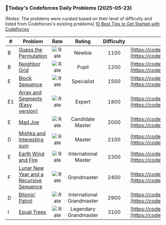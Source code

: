 ### 🌟Today's Codeforces Daily Problems (2025-05-23)
(Notes: The problems were curated based on their level of difficulty and listed from Codeforces's existing problems)
[10 Best Tips to Get Started with Codeforces](https://github.com/ika9810/Codeforces-Daily-Problems/blob/main/10%20Best%20Tips%20to%20Get%20Started%20with%20Codeforces.md)

| # | Problem | Rate| Rating | Difficulty | Contest |
|---| ----- | :--------: | :----------: | :----------: | ---------- |
|B|[Guess the Permutation](https://codeforces.com/contest/618/problem/B)|![Rate](https://img.shields.io/badge/Newbie-1100-lightgrey)|Newbie|1100|[https://codeforces.com/contest/618](https://codeforces.com/contest/618)|
|B|[Neighbor Grid](https://codeforces.com/contest/1375/problem/B)|![Rate](https://img.shields.io/badge/Pupil-1200-brightgreen)|Pupil|1200|[https://codeforces.com/contest/1375](https://codeforces.com/contest/1375)|
|E|[Block Sequence](https://codeforces.com/contest/1881/problem/E)|![Rate](https://img.shields.io/badge/Specialist-1500-9cf)|Specialist|1500|[https://codeforces.com/contest/1881](https://codeforces.com/contest/1881)|
|E1|[Array and Segments (Easy version)](https://codeforces.com/contest/1108/problem/E1)|![Rate](https://img.shields.io/badge/Expert-1800-blue)|Expert|1800|[https://codeforces.com/contest/1108](https://codeforces.com/contest/1108)|
|E|[Mad Joe](https://codeforces.com/contest/250/problem/E)|![Rate](https://img.shields.io/badge/Candidate%20Master-2000-blueviolet)|Candidate Master|2000|[https://codeforces.com/contest/250](https://codeforces.com/contest/250)|
|D|[Mishka and Interesting sum](https://codeforces.com/contest/703/problem/D)|![Rate](https://img.shields.io/badge/Master-2100-orange)|Master|2100|[https://codeforces.com/contest/703](https://codeforces.com/contest/703)|
|E|[Earth Wind and Fire](https://codeforces.com/contest/1148/problem/E)|![Rate](https://img.shields.io/badge/International%20Master-2300-orange)|International Master|2300|[https://codeforces.com/contest/1148](https://codeforces.com/contest/1148)|
|F|[Lunar New Year and a Recursive Sequence](https://codeforces.com/contest/1106/problem/F)|![Rate](https://img.shields.io/badge/Grandmaster-2400-red)|Grandmaster|2400|[https://codeforces.com/contest/1106](https://codeforces.com/contest/1106)|
|D|[Bitonix' Patrol](https://codeforces.com/contest/217/problem/D)|![Rate](https://img.shields.io/badge/International%20Grandmaster-2900-red)|International Grandmaster|2900|[https://codeforces.com/contest/217](https://codeforces.com/contest/217)|
|I|[Equal Trees](https://codeforces.com/contest/1958/problem/I)|![Rate](https://img.shields.io/badge/Legendary%20Grandmaster-3100-red)|Legendary Grandmaster|3100|[https://codeforces.com/contest/1958](https://codeforces.com/contest/1958)|
